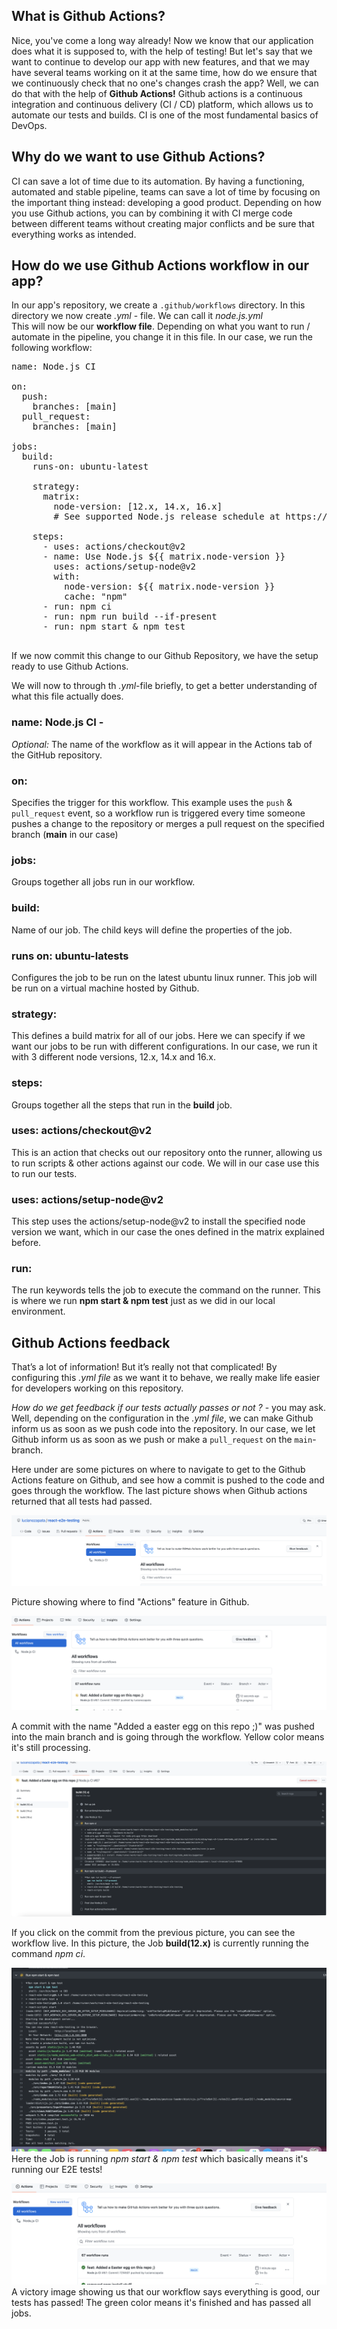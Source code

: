 ## What is Github Actions?

Nice, you've come a long way already!
Now we know that our application does what it is supposed to, with the help of testing! But let's say that we want to continue to develop our app with new features, and that we may have several teams working on it at the same time, how do we ensure that we continuously check that no one's changes crash the app?
Well, we can do that with the help of **Github Actions!** Github actions is a continuous integration and continuous delivery (CI / CD) platform, which allows us to automate our tests and builds. CI is one of the most fundamental basics of DevOps.

## Why do we want to use Github Actions?

CI can save a lot of time due to its automation. By having a functioning, automated and stable pipeline, teams can save a lot of time by focusing on the important thing instead: developing a good product. Depending on how you use Github actions, you can by combining it with CI merge code between different teams without creating major conflicts and be sure that everything works as intended.

## How do we use Github Actions workflow in our app?

In our app's repository, we create a `.github/workflows` directory. In this directory we now create _.yml_ - file. We can call it _node.js.yml_  
This will now be our **workflow file**. Depending on what you want to run / automate in the pipeline, you change it in this file. In our case, we run the following workflow:

<pre class="file">
name: Node.js CI

on:
  push:
    branches: [main]
  pull_request:
    branches: [main]

jobs:
  build:
    runs-on: ubuntu-latest

    strategy:
      matrix:
        node-version: [12.x, 14.x, 16.x]
        # See supported Node.js release schedule at https://nodejs.org/en/about/releases/

    steps:
      - uses: actions/checkout@v2
      - name: Use Node.js ${{ matrix.node-version }}
        uses: actions/setup-node@v2
        with:
          node-version: ${{ matrix.node-version }}
          cache: "npm"
      - run: npm ci
      - run: npm run build --if-present
      - run: npm start & npm test

</pre>

If we now commit this change to our Github Repository, we have the setup ready to use Github Actions.

We will now to through th _.yml_-file briefly, to get a better understanding of what this file actually does.

### **name: Node.js CI -**

_Optional:_ The name of the workflow as it will appear in the Actions tab of the GitHub repository.

### **on:**

Specifies the trigger for this workflow. This example uses the `push` & `pull_request` event, so a workflow run is triggered every time someone pushes a change to the repository or merges a pull request on the specified branch (**main** in our case)

### **jobs:**

Groups together all jobs run in our workflow.

### **build:**
Name of our job. The child keys will define the properties of the job.

### **runs on: ubuntu-latests**

Configures the job to be run on the latest ubuntu linux runner. This job will be run on a virtual machine hosted by Github.

### **strategy:**

This defines a build matrix for all of our jobs. Here we can specify if we want our jobs to be run with different configurations. In our case, we run it with 3 different node versions, 12.x, 14.x and 16.x.

### **steps:**

Groups together all the steps that run in the **build** job.

### **uses: actions/checkout@v2**

This is an action that checks out our repository onto the runner, allowing us to run scripts & other actions against our code. We will in our case use this to run our tests.

### **uses: actions/setup-node@v2**

This step uses the actions/setup-node@v2 to install the specified node version we want, which in our case the ones defined in the matrix explained before.

### **run:**

The run keywords tells the job to execute the command on the runner. This is where we run **npm start & npm test** just as we did in our local environment.

## Github Actions feedback

That’s a lot of information! But it’s really not that complicated! By configuring this _.yml file_ as we want it to behave, we really make life easier for developers working on this repository.

_How do we get feedback if our tests actually passes or not ?_ - you may ask.  
Well, depending on the configuration in the _.yml file_, we can make Github inform us as soon as we push code into the repository. In our case, we let Github inform us as soon as we push or make a `pull_request` on the `main`-branch.

Here under are some pictures on where to navigate to get to the Github Actions feature on Github, and see how a commit is pushed to the code and goes through the workflow. The last picture shows when Github actions returned that all tests had passed.

![pic1](./assets/1.png)

Picture showing where to find "Actions" feature in Github.

![pic2](./assets/2.png)

A commit with the name "Added a easter egg on this repo ;)" was pushed into the main branch and is going through the workflow. Yellow color means it's still processing.

![pic3](./assets/3.png)

If you click on the commit from the previous picture, you can see the workflow live. In this picture, the Job **build(12.x)** is currently running the command _npm ci_.

![pic4](./assets/4.png)
Here the Job is running _npm start & npm test_ which basically means it's running our E2E tests!

![pic5](./assets/5.png)
A victory image showing us that our workflow says everything is good, our tests has passed! The green color means it's finished and has passed all jobs.

